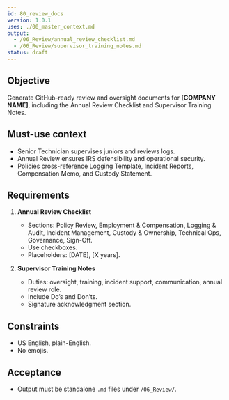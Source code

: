 ```yaml
---
id: 80_review_docs
version: 1.0.1
uses: ./00_master_context.md
output:
  - /06_Review/annual_review_checklist.md
  - /06_Review/supervisor_training_notes.md
status: draft
---
```


## Objective
Generate GitHub-ready review and oversight documents for **[COMPANY NAME]**, including the Annual Review Checklist and Supervisor Training Notes.

## Must-use context
- Senior Technician supervises juniors and reviews logs.  
- Annual Review ensures IRS defensibility and operational security.  
- Policies cross-reference Logging Template, Incident Reports, Compensation Memo, and Custody Statement.  

## Requirements
1. **Annual Review Checklist**  
   - Sections: Policy Review, Employment & Compensation, Logging & Audit, Incident Management, Custody & Ownership, Technical Ops, Governance, Sign-Off.  
   - Use checkboxes.  
   - Placeholders: [DATE], [X years].  

2. **Supervisor Training Notes**  
   - Duties: oversight, training, incident support, communication, annual review role.  
   - Include Do’s and Don’ts.  
   - Signature acknowledgment section.  

## Constraints
- US English, plain-English.  
- No emojis.  

## Acceptance
- Output must be standalone `.md` files under `/06_Review/`.  

